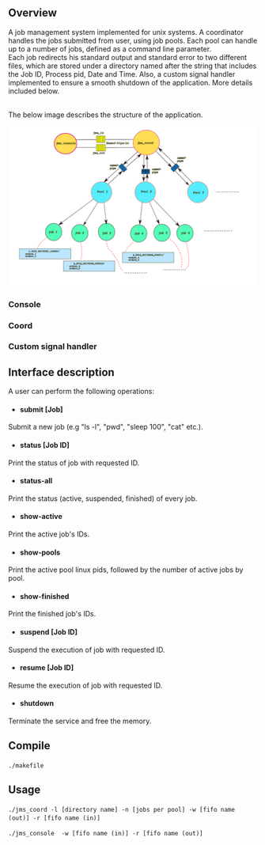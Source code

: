 ## Overview

A job management system implemented for unix systems. A coordinator handles the jobs submitted from user, using job pools. Each pool can handle up to a number of jobs, defined as a command line parameter. 
<br />
Each job redirects his standard output and standard error to two different files, which are stored under a directory named after the string that includes the Job ID, Process pid, Date and Time. Also, a custom signal handler implemented to ensure a smooth shutdown of the application. More details included below.

<br />
The below image describes the structure of the application.
<br />

![Jms](https://github.com/chanioxaris/Job-Management-System/blob/master/img/jms.png)



### Console

### Coord
 
### Custom signal handler


## Interface description

A user can perform the following operations:
- #### submit [Job]
Submit a new job (e.g "ls -l", "pwd", "sleep 100", "cat" etc.).
- #### status [Job ID]
Print the status of job with requested ID.
- #### status-all
Print the status (active, suspended, finished) of every job.
- #### show-active
Print the active job's IDs.
- #### show-pools
Print the active pool linux pids, followed by the number of active jobs by pool.
- #### show-finished
Print the finished job's IDs.
- #### suspend [Job ID]
Suspend the execution of job with requested ID.
- #### resume [Job ID]
Resume the execution of job with requested ID.
- #### shutdown
Terminate the service and free the memory.


## Compile

`./makefile`

## Usage

`./jms_coord -l [directory name] -n [jobs per pool] -w [fifo name (out)] -r [fifo name (in)]`

`./jms_console  -w [fifo name (in)] -r [fifo name (out)]`
